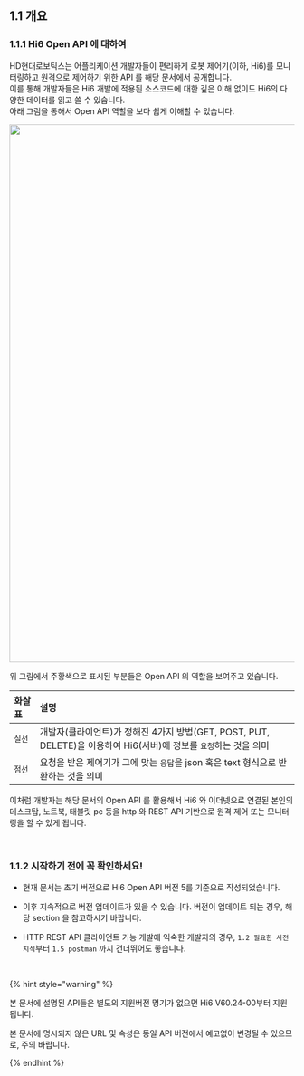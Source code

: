 ﻿## 1.1 개요


### 1.1.1 Hi6 Open API 에 대하여

HD현대로보틱스는 어플리케이션 개발자들이 편리하게 로봇 제어기(이하, Hi6)를 모니터링하고 원격으로 제어하기 위한 API 를 해당 문서에서 공개합니다.<br>
이를 통해 개발자들은 Hi6 개발에 적용된 소스코드에 대한 깊은 이해 없이도 Hi6의 다양한 데이터를 읽고 쓸 수 있습니다.<br>
아래 그림을 통해서 Open API 역할을 보다 쉽게 이해할 수 있습니다.


<img src="../_assets/05_open_api_flow.png" width="950vw">

위 그림에서 주황색으로 표시된 부분들은 Open API 의 역할을 보여주고 있습니다.  

|화살표|설명|
|:---|:---|
|`실선`|개발자(클라이언트)가 정해진 4가지 방법(GET, POST, PUT, DELETE)을 이용하여 Hi6(서버)에 정보를 `요청`하는 것을 의미|
|`점선`|요청을 받은 제어기가 그에 맞는 `응답`을 json 혹은 text 형식으로 반환하는 것을 의미|

이처럼 개발자는 해당 문서의 Open API 를 활용해서 Hi6 와 이더넷으로 연결된 본인의 데스크탑, 노트북, 태블릿 pc 등을 http 와 REST API 기반으로 원격 제어 또는 모니터링을 할 수 있게 됩니다.


<br>


### 1.1.2 시작하기 전에 꼭 확인하세요!

* 현재 문서는 초기 버전으로 Hi6 Open API 버전 5를 기준으로 작성되었습니다.

* 이후 지속적으로 버전 업데이트가 있을 수 있습니다. 버전이 업데이트 되는 경우, 해당 section 을 참고하시기 바랍니다.

* HTTP REST API 클라이언트 기능 개발에 익숙한 개발자의 경우, `1.2 필요한 사전 지식`부터 `1.5 postman` 까지 건너뛰어도 좋습니다.


<br>


{% hint style="warning" %}

본 문서에 설명된 API들은 별도의 지원버전 명기가 없으면 Hi6 V60.24-00부터 지원됩니다.

본 문서에 명시되지 않은 URL 및 속성은 동일 API 버전에서 예고없이 변경될 수 있으므로, 주의 바랍니다.

{% endhint %}